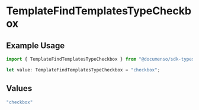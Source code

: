 # TemplateFindTemplatesTypeCheckbox

## Example Usage

```typescript
import { TemplateFindTemplatesTypeCheckbox } from "@documenso/sdk-typescript/models/operations";

let value: TemplateFindTemplatesTypeCheckbox = "checkbox";
```

## Values

```typescript
"checkbox"
```